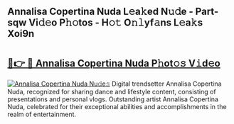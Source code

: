 ## Annalisa Copertina Nuda L𝚎a𝚔ed N𝚞𝚍e - Part-sqw Vi𝚍𝚎o P𝚑𝚘tos - H𝚘𝚝 O𝚗𝚕yf𝚊ns L𝚎a𝚔s Xoi9n

# <h2><a href="http://kfc68bc.oniu.top/?m=Annalisa+Copertina+Nuda">🔗👉 🔴 Annalisa Copertina Nuda P𝚑ot𝚘𝚜 V𝚒d𝚎o</a></h2>

[![Annalisa Copertina Nuda Nu𝚍e𝚜](https://i.imgur.com/0qMVB7G.gif)](http://kfc68bc.oniu.top/?m=Annalisa+Copertina+Nuda)
Digital trendsetter Annalisa Copertina Nuda, recognized for sharing dance and lifestyle content, consisting of presentations and personal vlogs. Outstanding artist Annalisa Copertina Nuda, celebrated for their exceptional abilities and accomplishments in the realm of entertainment.  
